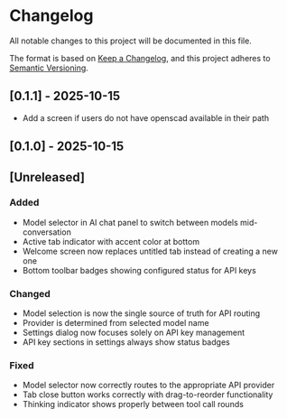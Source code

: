 # Changelog

All notable changes to this project will be documented in this file.

The format is based on [Keep a Changelog](https://keepachangelog.com/en/1.0.0/),
and this project adheres to [Semantic Versioning](https://semver.org/spec/v2.0.0.html).

## [0.1.1] - 2025-10-15

- Add a screen if users do not have openscad available in their path

## [0.1.0] - 2025-10-15



## [Unreleased]

### Added
- Model selector in AI chat panel to switch between models mid-conversation
- Active tab indicator with accent color at bottom
- Welcome screen now replaces untitled tab instead of creating a new one
- Bottom toolbar badges showing configured status for API keys

### Changed
- Model selection is now the single source of truth for API routing
- Provider is determined from selected model name
- Settings dialog now focuses solely on API key management
- API key sections in settings always show status badges

### Fixed
- Model selector now correctly routes to the appropriate API provider
- Tab close button works correctly with drag-to-reorder functionality
- Thinking indicator shows properly between tool call rounds

